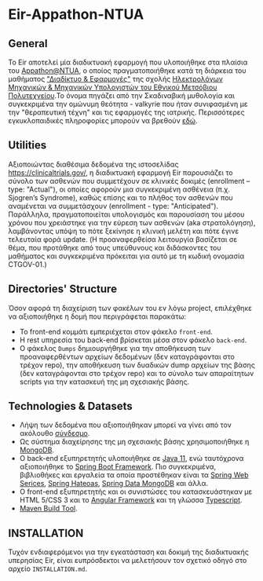 # Eir-Appathon-NTUA

## General
Το Eir αποτελεί μία διαδικτυακή εφαρμογή που υλοποιήθηκε στα πλαίσια του [Appathon@NTUA](http://147.102.19.19/wordpress), ο οποίος πραγματοποιήθηκε κατά τη διάρκεια του μαθήματος ["Διαδίκτυο & Εφαρμογές"](http://ecourses.dbnet.ntua.gr/15372.html) της σχολής [Ηλεκτρολόγων Μηχανικών & Μηχανικών Υπολογιστών του Εθνικού Μετσόβιου Πολυτεχνείου](https://www.ece.ntua.gr/gr).Το όνομα πηγάζει από την Σκαδιναβική μυθολογία και συγκεκριμένα την ομώνυμη θεότητα - valkyrie που ήταν συνιφασμένη με την "θεραπευτική τέχνη" και τις εφαρμογές της ιατρικής. Περισσότερες εγκυκλοπαιδικές πληροφορίες μπορούν να βρεθούν [εδώ](https://en.wikipedia.org/wiki/Eir).

## Utilities
Αξιοποιώντας διαθέσιμα δεδομένα της ιστοσελίδας https://clinicaltrials.gov/, η διαδικτυακή εφαρμογή Eir παρουσιάζει το σύνολο των ασθενών που συμμετέχουν σε κλινικές δοκιμές (enrollment – type: "Actual"), οι οποίες αφορούν μια συγκεκριμένη ασθένεια (π.χ. Sjogren’s Syndrome), καθώς επίσης και το πλήθος τον ασθενών που αναμένεται να συμμετάσχουν (enrollment - type: "Anticipated"). Παράλληλα, πραγματοποιείται υπολογισμός και παρουσίαση του μέσου χρόνου που χρειάστηκε για την εύρεση των ασθενών (aka στρατολόγηση), λαμβάνοντας υπόψη το πότε ξεκίνησε η κλινική μελέτη και πότε έγινε τελευταία φορά update. (Η προαναφερθείσα λειτουργία βασίζεται σε θέμα, που προτάθηκε από τους υπεύθυνους και διδάσκοντες του μαθήματος και συγκεκριμένα πρόκειται για αυτό με τη κωδική ονομασία CTGOV-01.)

## Directories' Structure
Όσον αφορά τη διαχείριση των φακέλων του εν λόγω project, επιλέχθηκε να αξιοποιήθηκε η δομή που περιγράφεται παρακάτω:
* Το front-end κομμάτι εμπεριέχεται στον φάκελο ```front-end```.
* Η rest υπηρεσία του back-end βρίσκεται μέσα στον φάκελο ```back-end```.
* Ο φάκελος ```Dumps``` δημιουργήθηκε για την αποθήκευση των προαναφερθέντων αρχείων δεδομένων (δεν καταγράφονται στο τρέχον repo), την αποθήκευση των δυαδικών dump αρχείων της βάσης (δεν καταγράφονται στο τρέχον repo) και το σύνολο των απαραίτητων scripts για την κατασκευή της μη σχεσιακής βάσης.

## Technologies & Datasets

* Λήψη των δεδομένα που αξιοποιήθηκαν μπορεί να γίνει από τον ακόλουθο [σύνδεσμο](https://clinicaltrials.gov/AllPublicXML.zip).
* Ως σύστημα διαχείρησης της μη σχεσιακής βάσης χρησιμοποιήθηκε η [MongoDB](https://www.mongodb.com/).
* Ο back-end εξυπηρετητής υλοποιήθηκε σε [Java 11](https://www.oracle.com/java/technologies/javase-jdk11-downloads.html), ενώ ταυτόχρονα αξιοποιήθηκε το [Spring Boot Framework](https://spring.io/projects/spring-boot). Πιο συγκεκριμένα, βιβλιοθήκες και εργαλεία τα οποία προστέθηκαν είναι τα [Spring Web Serices](https://spring.io/projects/spring-ws), [Spring Hateoas](https://spring.io/projects/spring-hateoas), [Spring Data MongoDB](https://spring.io/projects/spring-data-mongodb) και άλλα.
* Ο front-end εξυπηρετητής και οι συνιστώσες του κατασκευάστηκαν με HTML 5/CSS 3 και το [Angular Framework](https://angular.io/) και τη γλώσσα [Typescript](https://www.typescriptlang.org/).
* [Maven Build Tool](https://maven.apache.org/).

## INSTALLATION

Τυχόν ενδιαφερόμενοι για την εγκατάσταση και δοκιμή της διαδικτυακής υπερησίας Eir, είναι ευπρόσδεκτοι να μελετήσουν τον σχετικό οδηγό στο αρχείο ```INSTALLATION.md```.
